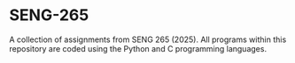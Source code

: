 # SENG-265
A collection of assignments from SENG 265 (2025). All programs within this repository are coded using the Python and C programming languages.
